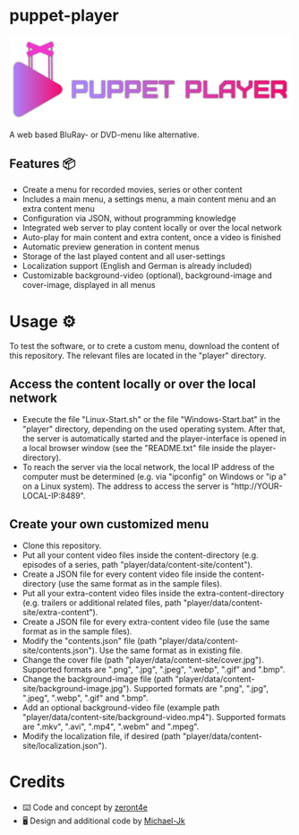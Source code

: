 # puppet-player
![puppetPlayerLogo](https://github.com/zeront4e/puppet-player/blob/main/static/puppetPlayerLogo.png?raw=true)

A web based BluRay- or DVD-menu like alternative.

## Features 📦
* Create a menu for recorded movies, series or other content
* Includes a main menu, a settings menu, a main content menu and an extra content menu
* Configuration via JSON, without programming knowledge
* Integrated web server to play content locally or over the local network
* Auto-play for main content and extra content, once a video is finished
* Automatic preview generation in content menus
* Storage of the last played content and all user-settings
* Localization support (English and German is already included)
* Customizable background-video (optional), background-image and cover-image, displayed in all menus

# Usage ⚙
To test the software, or to crete a custom menu, download the content of this repository. The relevant files are located in the "player" directory.

## Access the content locally or over the local network
* Execute the file "Linux-Start.sh" or the file "Windows-Start.bat" in the "player" directory, depending on the used operating system. After that, the server is automatically started and the player-interface is opened in a local browser window (see the "README.txt" file inside the player-directory).
* To reach the server via the local network, the local IP address of the computer must be determined (e.g. via "ipconfig" on Windows or "ip a" on a Linux system). The address to access the server is "http://YOUR-LOCAL-IP:8489".

## Create your own customized menu
* Clone this repository.
* Put all your content video files inside the content-directory (e.g. episodes of a series, path "player/data/content-site/content").
* Create a JSON file for every content video file inside the content-directory (use the same format as in the sample files).
* Put all your extra-content video files inside the extra-content-directory (e.g. trailers or additional related files, path "player/data/content-site/extra-content").
* Create a JSON file for every extra-content video file (use the same format as in the sample files).
* Modify the "contents.json" file (path "player/data/content-site/contents.json"). Use the same format as in existing file.
* Change the cover file (path "player/data/content-site/cover.jpg"). Supported formats are ".png", ".jpg", ".jpeg", ".webp", ".gif" and ".bmp".
* Change the background-image file (path "player/data/content-site/background-image.jpg"). Supported formats are ".png", ".jpg", ".jpeg", ".webp", ".gif" and ".bmp".
* Add an optional background-video file (example path "player/data/content-site/background-video.mp4"). Supported formats are ".mkv", ".avi", ".mp4", ".webm" and ".mpeg".
* Modify the localization file, if desired (path "player/data/content-site/localization.json").

# Credits
* ⌨️ Code and concept by [zeront4e](https://github.com/zeront4e)
* 🖥 Design and additional code by [Michael-Jk](https://github.com/Michael-Jk)
